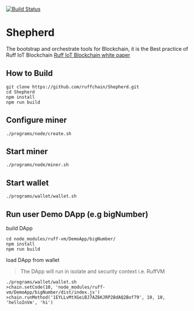 [![Build Status](https://travis-ci.com/ruffchain/Shepherd.svg?branch=master)](https://travis-ci.com/ruffchain/Shepherd)

# Shepherd

The bootstrap and orchestrate tools for Blockchain, it is the Best practice of Ruff IoT Blockchain [Ruff IoT Blockchain white paper](https://github.com/RuffNotes/RuffChain/blob/master/WhitePaper.md)

## How to Build
```
git clone https://github.com/ruffchain/Shepherd.git
cd Shepherd
npm install
npm run build
```

## Configure miner
```
./programs/node/create.sh
```

## Start miner
```
./programs/node/miner.sh
```

## Start wallet
```
./programs/wallet/wallet.sh
```

## Run user Demo DApp (e.g bigNumber)

build DApp
```
cd node_modules/ruff-vm/DemoApp/bigNumber/
npm install
npm run build
```

load DApp from wallet
> The DApp will run in isolate and security context i.e. RuffVM

```
./programs/wallet/wallet.sh
>chain.setCode(10, 'node_modules/ruff-vm/DemoApp/bigNumber/dist/index.js')
>chain.runMethod('1EYLLvMtXGeiBJ7AZ6KJRP2BdAQ2Bof79', 10, 10, 'helloInVm', 'hi')
```
